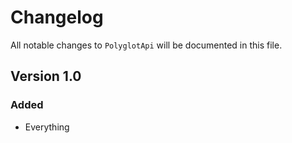 # Changelog

All notable changes to `PolyglotApi` will be documented in this file.

## Version 1.0

### Added
- Everything

